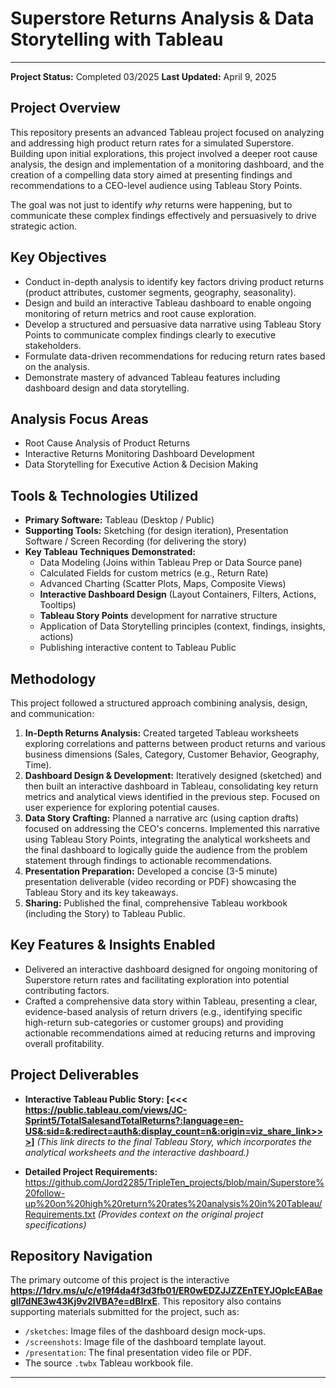 # Superstore Returns Analysis & Data Storytelling with Tableau

---

**Project Status:** Completed 03/2025
**Last Updated:** April 9, 2025

## Project Overview

This repository presents an advanced Tableau project focused on analyzing and addressing high product return rates for a simulated Superstore. Building upon initial explorations, this project involved a deeper root cause analysis, the design and implementation of a monitoring dashboard, and the creation of a compelling data story aimed at presenting findings and recommendations to a CEO-level audience using Tableau Story Points.

The goal was not just to identify *why* returns were happening, but to communicate these complex findings effectively and persuasively to drive strategic action.

## Key Objectives

* Conduct in-depth analysis to identify key factors driving product returns (product attributes, customer segments, geography, seasonality).
* Design and build an interactive Tableau dashboard to enable ongoing monitoring of return metrics and root cause exploration.
* Develop a structured and persuasive data narrative using Tableau Story Points to communicate complex findings clearly to executive stakeholders.
* Formulate data-driven recommendations for reducing return rates based on the analysis.
* Demonstrate mastery of advanced Tableau features including dashboard design and data storytelling.

## Analysis Focus Areas

* Root Cause Analysis of Product Returns
* Interactive Returns Monitoring Dashboard Development
* Data Storytelling for Executive Action & Decision Making

## Tools & Technologies Utilized

* **Primary Software:** Tableau (Desktop / Public)
* **Supporting Tools:** Sketching (for design iteration), Presentation Software / Screen Recording (for delivering the story)
* **Key Tableau Techniques Demonstrated:**
    * Data Modeling (Joins within Tableau Prep or Data Source pane)
    * Calculated Fields for custom metrics (e.g., Return Rate)
    * Advanced Charting (Scatter Plots, Maps, Composite Views)
    * **Interactive Dashboard Design** (Layout Containers, Filters, Actions, Tooltips)
    * **Tableau Story Points** development for narrative structure
    * Application of Data Storytelling principles (context, findings, insights, actions)
    * Publishing interactive content to Tableau Public

## Methodology

This project followed a structured approach combining analysis, design, and communication:

1.  **In-Depth Returns Analysis:** Created targeted Tableau worksheets exploring correlations and patterns between product returns and various business dimensions (Sales, Category, Customer Behavior, Geography, Time).
2.  **Dashboard Design & Development:** Iteratively designed (sketched) and then built an interactive dashboard in Tableau, consolidating key return metrics and analytical views identified in the previous step. Focused on user experience for exploring potential causes.
3.  **Data Story Crafting:** Planned a narrative arc (using caption drafts) focused on addressing the CEO's concerns. Implemented this narrative using Tableau Story Points, integrating the analytical worksheets and the final dashboard to logically guide the audience from the problem statement through findings to actionable recommendations.
4.  **Presentation Preparation:** Developed a concise (3-5 minute) presentation deliverable (video recording or PDF) showcasing the Tableau Story and its key takeaways.
5.  **Sharing:** Published the final, comprehensive Tableau workbook (including the Story) to Tableau Public.

## Key Features & Insights Enabled

* Delivered an interactive dashboard designed for ongoing monitoring of Superstore return rates and facilitating exploration into potential contributing factors.
* Crafted a comprehensive data story within Tableau, presenting a clear, evidence-based analysis of return drivers (e.g., identifying specific high-return sub-categories or customer groups) and providing actionable recommendations aimed at reducing returns and improving overall profitability.

## Project Deliverables

* **Interactive Tableau Public Story:**
    **[<<< https://public.tableau.com/views/JC-Sprint5/TotalSalesandTotalReturns?:language=en-US&:sid=&:redirect=auth&:display_count=n&:origin=viz_share_link>>>]**
    *(This link directs to the final Tableau Story, which incorporates the analytical worksheets and the interactive dashboard.)*

* **Detailed Project Requirements:** https://github.com/Jord2285/TripleTen_projects/blob/main/Superstore%20follow-up%20on%20high%20return%20rates%20analysis%20in%20Tableau/Requirements.txt *(Provides context on the original project specifications)*

## Repository Navigation

The primary outcome of this project is the interactive **https://1drv.ms/u/c/e19f4da4f3d3fb01/ER0wEDZJJZZEnTEYJOpIcEABaegll7dNE3w43Kj9v2IVBA?e=dBIrxE**. This repository also contains supporting materials submitted for the project, such as:
* `/sketches`: Image files of the dashboard design mock-ups.
* `/screenshots`: Image file of the dashboard template layout.
* `/presentation`: The final presentation video file or PDF.
* The source `.twbx` Tableau workbook file.

---
